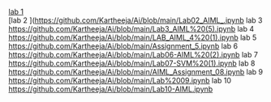 [lab 1](https://github.com/Kartheeja/Ai/blob/main/AIML_LAB_01.ipynb)<br>
[lab 2 ](https://github.com/Kartheeja/Ai/blob/main/Lab02_AIML_.ipynb
lab 3 https://github.com/Kartheeja/Ai/blob/main/Lab3_AIML%20(5).ipynb
lab 4 https://github.com/Kartheeja/Ai/blob/main/LAB_AIML_4%20(1).ipynb
lab 5 https://github.com/Kartheeja/Ai/blob/main/Assignment_5.ipynb
lab 6 https://github.com/Kartheeja/Ai/blob/main/Lab06-AIML%20(2).ipynb
lab 7 https://github.com/Kartheeja/Ai/blob/main/Lab07-SVM%20(1).ipynb
lab 8 https://github.com/Kartheeja/Ai/blob/main/AIML_Assignment_08.ipynb
lab 9 https://github.com/Kartheeja/Ai/blob/main/Lab%2009.ipynb
lab 10 https://github.com/Kartheeja/Ai/blob/main/Lab10-AIML.ipynb
